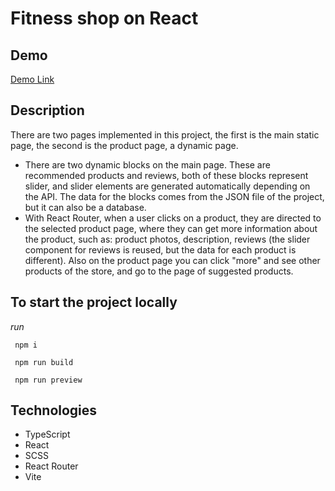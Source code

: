 # Fitness shop on React

## Demo

[Demo Link](https://fitness-shop-test.netlify.app/)

## Description

There are two pages implemented in this project, the first is the main static page, the second is the product page, a dynamic page.

- There are two dynamic blocks on the main page. These are recommended products and reviews, both of these blocks represent slider, and slider elements are generated automatically depending on the API. The data for the blocks comes from the JSON file of the project, but it can also be a database.
- With React Router, when a user clicks on a product, they are directed to the selected product page, where they can get more information about the product, such as: product photos, description, reviews (the slider component for reviews is reused, but the data for each product is different). Also on the product page you can click "more" and see other products of the store, and go to the page of suggested products.

## To start the project locally

_run_

```bsh
 npm i
```

```bsh
 npm run build
```

```bsh
 npm run preview
```

## Technologies

- TypeScript
- React
- SCSS
- React Router
- Vite
